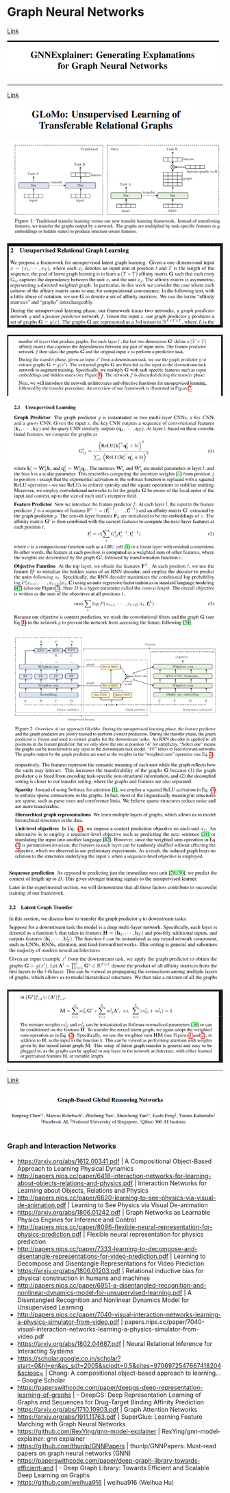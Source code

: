 # Graph Neural Networks

[Link](https://arxiv.org/abs/1903.03894)

![](images/2020-07-21-04-49-16.png)

---

[Link](https://papers.nips.cc/paper/8110-glomo-unsupervised-learning-of-transferable-relational-graphs.pdf)

![](images/2020-07-23-01-11-22.png)

![](images/2020-07-23-01-13-04.png)

![](images/2020-07-22-00-29-11.png)

![](images/2020-07-22-00-29-42.png)

![](images/2020-07-22-00-30-07.png)

![](images/2020-07-22-00-30-44.png)

![](images/2020-07-22-00-31-02.png)

![](images/2020-07-22-00-31-24.png)

---

[Link](https://openaccess.thecvf.com/content_CVPR_2019/papers/Chen_Graph-Based_Global_Reasoning_Networks_CVPR_2019_paper.pdf)

![](images/2020-07-22-01-58-53.png)

### Graph and Interaction Networks

- https://arxiv.org/abs/1612.00341.pdf | A Compositional Object-Based Approach to Learning Physical Dynamics
- http://papers.nips.cc/paper/6418-interaction-networks-for-learning-about-objects-relations-and-physics.pdf | Interaction Networks for Learning about Objects, Relations and Physics
- http://papers.nips.cc/paper/6620-learning-to-see-physics-via-visual-de-animation.pdf | Learning to See Physics via Visual De-animation
- https://arxiv.org/abs/1806.01242.pdf | Graph Networks as Learnable Physics Engines for Inference and Control
- http://papers.nips.cc/paper/8096-flexible-neural-representation-for-physics-prediction.pdf | Flexible neural representation for physics prediction
- http://papers.nips.cc/paper/7333-learning-to-decompose-and-disentangle-representations-for-video-prediction.pdf | Learning to Decompose and Disentangle Representations for Video Prediction
- https://arxiv.org/abs/1806.01203.pdf | Relational inductive bias for physical construction in humans and machines
- http://papers.nips.cc/paper/6951-a-disentangled-recognition-and-nonlinear-dynamics-model-for-unsupervised-learning.pdf | A Disentangled Recognition and Nonlinear Dynamics Model for Unsupervised Learning
- http://papers.nips.cc/paper/7040-visual-interaction-networks-learning-a-physics-simulator-from-video.pdf | papers.nips.cc/paper/7040-visual-interaction-networks-learning-a-physics-simulator-from-video.pdf
- https://arxiv.org/abs/1802.04687.pdf | Neural Relational Inference for Interacting Systems
- https://scholar.google.co.in/scholar?start=0&hl=en&as_sdt=2005&sciodt=0,5&cites=9706972547667418204&scipsc= | Chang: A compositional object-based approach to learning... - Google Scholar
- https://paperswithcode.com/paper/deepgs-deep-representation-learning-of-graphs | - DeepGS: Deep Representation Learning of Graphs and Sequences for Drug-Target Binding Affinity Prediction
- https://arxiv.org/abs/1710.10903.pdf | Graph Attention Networks
- https://arxiv.org/abs/1911.11763.pdf | SuperGlue: Learning Feature Matching with Graph Neural Networks
- https://github.com/RexYing/gnn-model-explainer | RexYing/gnn-model-explainer: gnn explainer
- https://github.com/thunlp/GNNPapers | thunlp/GNNPapers: Must-read papers on graph neural networks (GNN)
- https://paperswithcode.com/paper/deep-graph-library-towards-efficient-and | - Deep Graph Library: Towards Efficient and Scalable Deep Learning on Graphs
- https://github.com/weihua916 | weihua916 (Weihua Hu)
